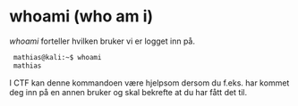 # whoami (who am i)

 _whoami_ forteller hvilken bruker vi er logget inn på.

```bash
 mathias@kali:~$ whoami
 mathias 
 ``` 
 I CTF kan denne kommandoen være hjelpsom dersom du f.eks. har kommet deg inn på en annen bruker og skal bekrefte at du har fått det til. 